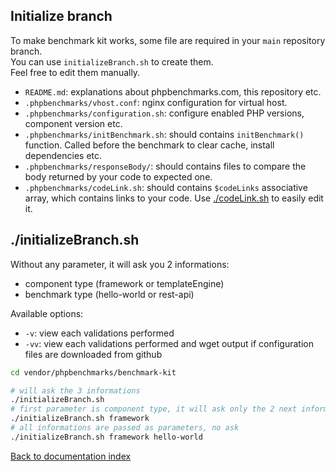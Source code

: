 Initialize branch
-

To make benchmark kit works, some file are required in your `main` repository branch.
<br>
You can use `initializeBranch.sh` to create them.
<br>
Feel free to edit them manually.

* `README.md`: explanations about phpbenchmarks.com, this repository etc.
* `.phpbenchmarks/vhost.conf`: nginx configuration for virtual host.
* `.phpbenchmarks/configuration.sh`: configure enabled PHP versions, component version etc.
* `.phpbenchmarks/initBenchmark.sh`: should contains `initBenchmark()` function. Called before the benchmark to clear cache, install dependencies etc.
* `.phpbenchmarks/responseBody/`: should contains files to compare the body returned by your code to expected one.
* `.phpbenchmarks/codeLink.sh`: should contains `$codeLinks` associative array, which contains links to your code. Use [./codeLink.sh](codeLink.md) to easily edit it.

./initializeBranch.sh
-

Without any parameter, it will ask you 2 informations:
* component type (framework or templateEngine)
* benchmark type (hello-world or rest-api)

Available options:
* `-v`: view each validations performed
* `-vv`: view each validations performed and wget output if configuration files are downloaded from github

```bash
cd vendor/phpbenchmarks/benchmark-kit

# will ask the 3 informations
./initializeBranch.sh
# first parameter is component type, it will ask only the 2 next informations
./initializeBranch.sh framework
# all informations are passed as parameters, no ask
./initializeBranch.sh framework hello-world
```

[Back to documentation index](../README.md)
